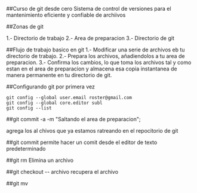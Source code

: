 ##Curso de git desde cero
Sistema de control de versiones para el mantenimiento eficiente y confiable de archiivos 

##Zonas de git

1.- Directorio de trabajo
2.- Area de preparacion 
3.- Directorio de git

##Flujo de trabajo basico en git 
1.- Modificar una serie de archivos eb tu directorio de trabajo.
2.- Prepara los archivos, añadiendolos a tu area de preparacion.
3.- Confirma los cambios, lo que toma los archivos tal y como estan en el area de preparacion y almacena esa copia instantanea de manera permanente en tu directorio de git.

##Configurando git por primera vez 
```git config --global user.name "John Doe"
git config --global user.email roster@gmail.com
git config --global core.editor subl
git config --list
```


##git commit -a  -m  "Saltando el area de preparacion";

   agrega los al chivos que ya estamos ratreando en el repocitorio de git 


##git commit 
   permite hacer un comit desde el editor de texto predeterminado

##git rm
Elimina  un archivo

##git checkout -- archivo
recupera el archivo 

##git mv














